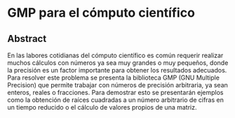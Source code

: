 # GMP para el cómputo científico

## Abstract

En las labores cotidianas del cómputo científico es común requerir realizar muchos cálculos con números ya sea muy grandes o muy pequeños, donde la precisión es un factor importante para obtener los resultados adecuados. Para resolver este problema se presenta la biblioteca GMP (GNU Multiple Precision) que permite trabajar con números de precisión arbitraria, ya sean enteros, reales o fracciones. Para demostrar esto se presentarán ejemplos como la obtención de raíces cuadradas a un número arbitrario de cifras en un tiempo reducido o el cálculo de valores propios de una matriz.
